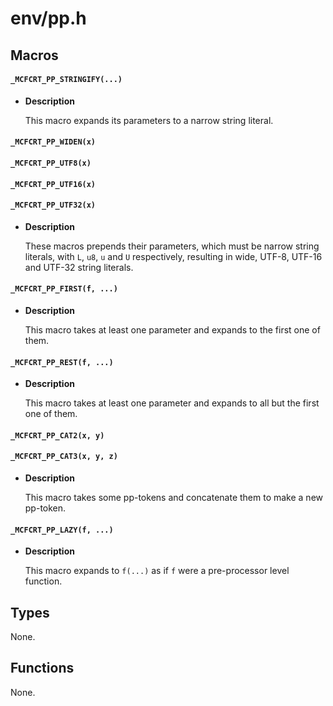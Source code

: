 # env/pp.h

## Macros

#### `_MCFCRT_PP_STRINGIFY(...)`

* **Description**

    This macro expands its parameters to a narrow string literal.

#### `_MCFCRT_PP_WIDEN(x)`
#### `_MCFCRT_PP_UTF8(x)`
#### `_MCFCRT_PP_UTF16(x)`
#### `_MCFCRT_PP_UTF32(x)`

* **Description**

    These macros prepends their parameters, which must be narrow string literals, with `L`, `u8`, `u` and `U` respectively, resulting in wide, UTF-8, UTF-16 and UTF-32 string literals.

#### `_MCFCRT_PP_FIRST(f, ...)`

* **Description**

    This macro takes at least one parameter and expands to the first one of them.

#### `_MCFCRT_PP_REST(f, ...)`

* **Description**

    This macro takes at least one parameter and expands to all but the first one of them.

#### `_MCFCRT_PP_CAT2(x, y)`
#### `_MCFCRT_PP_CAT3(x, y, z)`

* **Description**

    This macro takes some pp-tokens and concatenate them to make a new pp-token.

#### `_MCFCRT_PP_LAZY(f, ...)`

* **Description**

    This macro expands to `f(...)` as if `f` were a pre-processor level function.

## Types

None.

## Functions

None.
